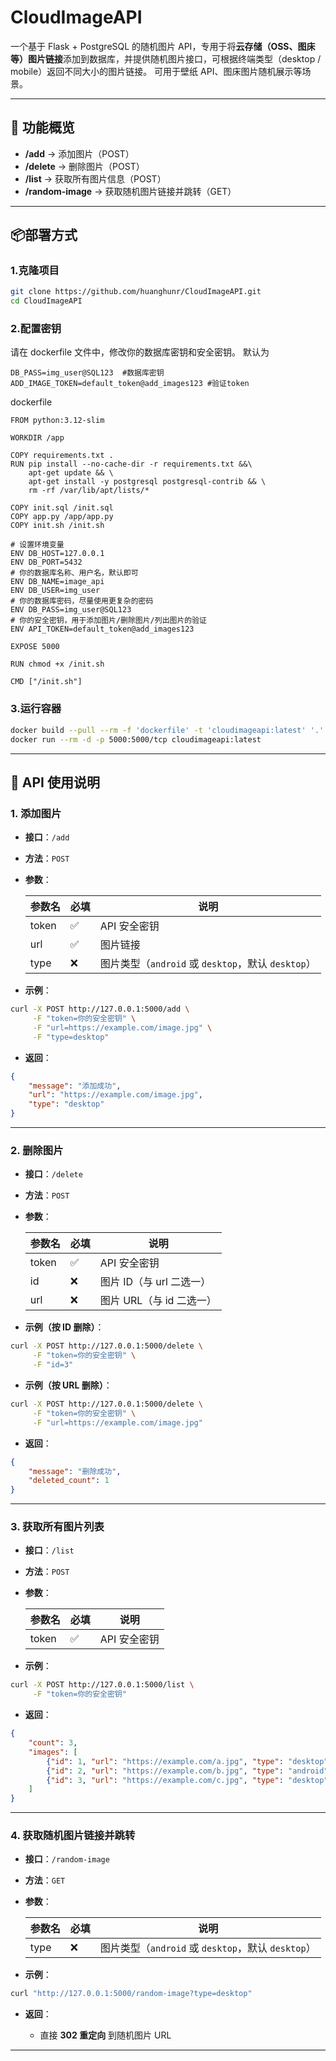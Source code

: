 
# CloudImageAPI

一个基于 Flask + PostgreSQL 的随机图片 API，专用于将**云存储（OSS、图床等）图片链接**添加到数据库，并提供随机图片接口，可根据终端类型（desktop / mobile）返回不同大小的图片链接。
可用于壁纸 API、图床图片随机展示等场景。

---

## 🚀 功能概览

* **/add** → 添加图片（POST）
* **/delete** → 删除图片（POST）
* **/list** → 获取所有图片信息（POST）
* **/random-image** → 获取随机图片链接并跳转（GET）

---

## 📦部署方式

### 1.克隆项目
```bash
git clone https://github.com/huanghunr/CloudImageAPI.git
cd CloudImageAPI
```
### 2.配置密钥
请在 dockerfile 文件中，修改你的数据库密钥和安全密钥。
默认为
```
DB_PASS=img_user@SQL123  #数据库密钥
ADD_IMAGE_TOKEN=default_token@add_images123 #验证token
```
dockerfile
```
FROM python:3.12-slim

WORKDIR /app

COPY requirements.txt .
RUN pip install --no-cache-dir -r requirements.txt &&\
    apt-get update && \
    apt-get install -y postgresql postgresql-contrib && \
    rm -rf /var/lib/apt/lists/*

COPY init.sql /init.sql
COPY app.py /app/app.py
COPY init.sh /init.sh

# 设置环境变量
ENV DB_HOST=127.0.0.1
ENV DB_PORT=5432
# 你的数据库名称、用户名，默认即可
ENV DB_NAME=image_api
ENV DB_USER=img_user
# 你的数据库密码，尽量使用更复杂的密码
ENV DB_PASS=img_user@SQL123
# 你的安全密钥，用于添加图片/删除图片/列出图片的验证
ENV API_TOKEN=default_token@add_images123

EXPOSE 5000

RUN chmod +x /init.sh

CMD ["/init.sh"]

```
### 3.运行容器
```bash
docker build --pull --rm -f 'dockerfile' -t 'cloudimageapi:latest' '.' 
docker run --rm -d -p 5000:5000/tcp cloudimageapi:latest 
```
---

## 📌 API 使用说明

### 1. 添加图片

* **接口**：`/add`

* **方法**：`POST`

* **参数**：

  | 参数名   | 必填 | 说明                                       |
  | ----- | -- | ---------------------------------------- |
  | token | ✅  | API 安全密钥                                 |
  | url   | ✅  | 图片链接                                     |
  | type  | ❌  | 图片类型（`android` 或 `desktop`，默认 `desktop`） |

* **示例**：

```bash
curl -X POST http://127.0.0.1:5000/add \
     -F "token=你的安全密钥" \
     -F "url=https://example.com/image.jpg" \
     -F "type=desktop"
```

* **返回**：

```json
{
    "message": "添加成功",
    "url": "https://example.com/image.jpg",
    "type": "desktop"
}
```

---

### 2. 删除图片

* **接口**：`/delete`

* **方法**：`POST`

* **参数**：

  | 参数名   | 必填 | 说明               |
  | ----- | -- | ---------------- |
  | token | ✅  | API 安全密钥         |
  | id    | ❌  | 图片 ID（与 url 二选一） |
  | url   | ❌  | 图片 URL（与 id 二选一） |

* **示例（按 ID 删除）**：

```bash
curl -X POST http://127.0.0.1:5000/delete \
     -F "token=你的安全密钥" \
     -F "id=3"
```

* **示例（按 URL 删除）**：

```bash
curl -X POST http://127.0.0.1:5000/delete \
     -F "token=你的安全密钥" \
     -F "url=https://example.com/image.jpg"
```

* **返回**：

```json
{
    "message": "删除成功",
    "deleted_count": 1
}
```

---

### 3. 获取所有图片列表

* **接口**：`/list`

* **方法**：`POST`

* **参数**：

  | 参数名   | 必填 | 说明       |
  | ----- | -- | -------- |
  | token | ✅  | API 安全密钥 |

* **示例**：

```bash
curl -X POST http://127.0.0.1:5000/list \
     -F "token=你的安全密钥"
```

* **返回**：

```json
{
    "count": 3,
    "images": [
        {"id": 1, "url": "https://example.com/a.jpg", "type": "desktop"},
        {"id": 2, "url": "https://example.com/b.jpg", "type": "android"},
        {"id": 3, "url": "https://example.com/c.jpg", "type": "desktop"}
    ]
}
```

---

### 4. 获取随机图片链接并跳转

* **接口**：`/random-image`

* **方法**：`GET`

* **参数**：

  | 参数名  | 必填 | 说明                                       |
  | ---- | -- | ---------------------------------------- |
  | type | ❌  | 图片类型（`android` 或 `desktop`，默认 `desktop`） |

* **示例**：

```bash
curl "http://127.0.0.1:5000/random-image?type=desktop"
```

* **返回**：

  * 直接 **302 重定向** 到随机图片 URL

---
